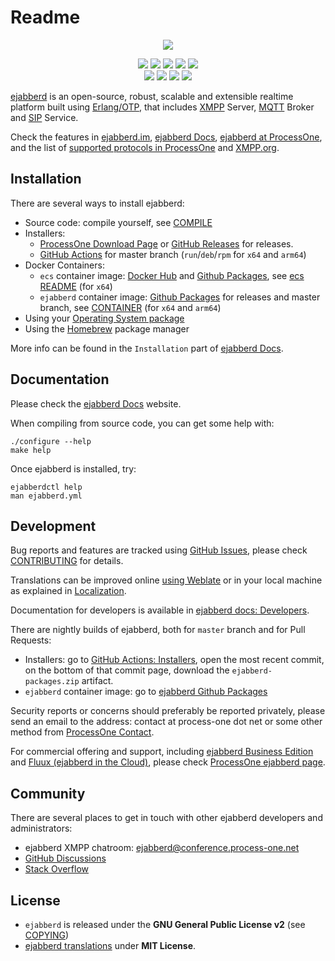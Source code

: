 # Readme


<p align="center">
    <img src="https://www.process-one.net/wp-content/uploads/2022/05/ejabberd-logo-rounded-index.png">
</p>
<p align="center">
    <a href="https://github.com/processone/ejabberd/tags" alt="GitHub tag (latest SemVer)">
       <img src="https://img.shields.io/github/v/tag/processone/ejabberd?sort=semver&logo=embarcadero&label=&color=3fb0d2&logoWidth=20" /></a>
    <a href="https://hex.pm/packages/ejabberd" alt="Hex version">
       <img src="https://img.shields.io/hexpm/v/ejabberd.svg" /></a>
    <a href="https://formulae.brew.sh/formula/ejabberd" alt="homebrew version">
       <img src="https://img.shields.io/homebrew/v/ejabberd" /></a>
    <a href="https://hub.docker.com/r/ejabberd/ecs/" alt="Docker Image Version (latest semver)">
       <img src="https://img.shields.io/docker/v/ejabberd/ecs?label=ecs&logo=docker" /></a>
    <a href="https://github.com/processone/ejabberd/pkgs/container/ejabberd" alt="GitHub Container">
       <img src="https://img.shields.io/github/v/tag/processone/ejabberd?label=ejabberd&sort=semver&logo=docker" /></a>
    <br />
    <a href="https://github.com/processone/ejabberd/actions/workflows/ci.yml" alt="CI">
       <img src="https://github.com/processone/ejabberd/actions/workflows/ci.yml/badge.svg" /></a>
    <a href="https://coveralls.io/github/processone/ejabberd?branch=master" alt="Coverage Status">
       <img src="https://coveralls.io/repos/github/processone/ejabberd/badge.svg?branch=master" /></a>
    <a href="https://hosted.weblate.org/projects/ejabberd/ejabberd-po/" alt="Translation status">
       <img src="https://hosted.weblate.org/widgets/ejabberd/-/ejabberd-po/svg-badge.svg" /></a>
    <a href="https://docs.ejabberd.im/" alt="ejabberd Docs">
       <img src="https://img.shields.io/github/v/tag/processone/docs.ejabberd.im?sort=semver&logo=&label=docs&logoWidth=0" /></a>
</p>

[ejabberd][im] is an open-source,
robust, scalable and extensible realtime platform built using [Erlang/OTP][erlang],
that includes [XMPP][xmpp] Server, [MQTT][mqtt] Broker and [SIP][sip] Service.

Check the features in [ejabberd.im][im], [ejabberd Docs][features],
[ejabberd at ProcessOne][p1home], and the list of [supported protocols in ProcessOne][xeps]
and [XMPP.org][xmppej].

Installation
------------

There are several ways to install ejabberd:

- Source code: compile yourself, see [COMPILE](admin/install/source.md)
- Installers:
  - [ProcessOne Download Page][p1download] or [GitHub Releases][releases] for releases.
  - [GitHub Actions](https://github.com/processone/ejabberd/actions/workflows/installers.yml) for master branch (`run`/`deb`/`rpm` for `x64` and `arm64`)
- Docker Containers:
  - `ecs` container image: [Docker Hub][hubecs] and [Github Packages][packagesecs], see [ecs README][docker-ecs-readme] (for `x64`)
  - `ejabberd` container image: [Github Packages][packages] for releases and master branch, see [CONTAINER](CONTAINER.md) (for `x64` and `arm64`)
- Using your [Operating System package][osp]
- Using the [Homebrew][homebrew] package manager

More info can be found in the `Installation` part of [ejabberd Docs](https://docs.ejabberd.im/admin/install/).

Documentation
-------------

Please check the [ejabberd Docs][docs] website.

When compiling from source code, you can get some help with:

    ./configure --help
    make help

Once ejabberd is installed, try:

    ejabberdctl help
    man ejabberd.yml

Development
-----------

Bug reports and features are tracked using [GitHub Issues][issues],
please check [CONTRIBUTING](contributing/index.md) for details.

Translations can be improved online [using Weblate][weblate]
or in your local machine as explained in [Localization][localization].

Documentation for developers is available in [ejabberd docs: Developers][docs-dev].

There are nightly builds of ejabberd, both for `master` branch and for Pull Requests:

- Installers: go to [GitHub Actions: Installers](https://github.com/processone/ejabberd/actions/workflows/installers.yml), open the most recent commit, on the bottom of that commit page, download the `ejabberd-packages.zip` artifact.
- `ejabberd` container image: go to [ejabberd Github Packages][packages]

Security reports or concerns should preferably be reported privately,
please send an email to the address: contact at process-one dot net
or some other method from [ProcessOne Contact][p1contact].

For commercial offering and support, including [ejabberd Business Edition][p1home]
and [Fluux (ejabberd in the Cloud)][fluux], please check [ProcessOne ejabberd page][p1home].

Community
---------

There are several places to get in touch with other ejabberd developers and administrators:

- ejabberd XMPP chatroom: [ejabberd@conference.process-one.net][muc]
- [GitHub Discussions][discussions]
- [Stack Overflow][stackoverflow]

License
-------

- `ejabberd` is released under the __GNU General Public License v2__ (see [COPYING](COPYING.md))
- [ejabberd translations](https://github.com/processone/ejabberd-po/) under __MIT License__.

[discussions]: https://github.com/processone/ejabberd/discussions
[docker-ecs-readme]: https://github.com/processone/docker-ejabberd/tree/master/ecs#readme
[docs-dev]: https://docs.ejabberd.im/developer/
[docs]: https://docs.ejabberd.im
[erlang]: https://www.erlang.org/
[features]: https://docs.ejabberd.im/admin/introduction/
[fluux]: https://fluux.io/
[homebrew]: https://docs.ejabberd.im/admin/install/homebrew/
[hubecs]: https://hub.docker.com/r/ejabberd/ecs/
[im]: https://ejabberd.im/
[issues]: https://github.com/processone/ejabberd/issues
[localization]: https://docs.ejabberd.im/developer/extending-ejabberd/localization/
[mqtt]: https://mqtt.org/
[muc]: xmpp:ejabberd@conference.process-one.net
[osp]: https://docs.ejabberd.im/admin/install/os-package/
[p1contact]: https://www.process-one.net/contact/
[p1download]: https://www.process-one.net/download/ejabberd/
[p1home]: https://www.process-one.net/ejabberd/
[packages]: https://github.com/processone/ejabberd/pkgs/container/ejabberd
[packagesecs]: https://github.com/processone/docker-ejabberd/pkgs/container/ecs
[releases]: https://github.com/processone/ejabberd/releases
[sip]: https://en.wikipedia.org/wiki/Session_Initiation_Protocol
[stackoverflow]: https://stackoverflow.com/questions/tagged/ejabberd?sort=newest
[weblate]: https://hosted.weblate.org/projects/ejabberd/ejabberd-po/
[xeps]: https://www.process-one.net/ejabberd-features/
[xmpp]: https://xmpp.org/
[xmppej]: https://xmpp.org/software/servers/ejabberd/
